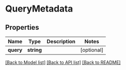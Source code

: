 # QueryMetadata

## Properties
Name | Type | Description | Notes
------------ | ------------- | ------------- | -------------
**query** | **string** |  | [optional] 

[[Back to Model list]](../README.md#documentation-for-models) [[Back to API list]](../README.md#documentation-for-api-endpoints) [[Back to README]](../README.md)



